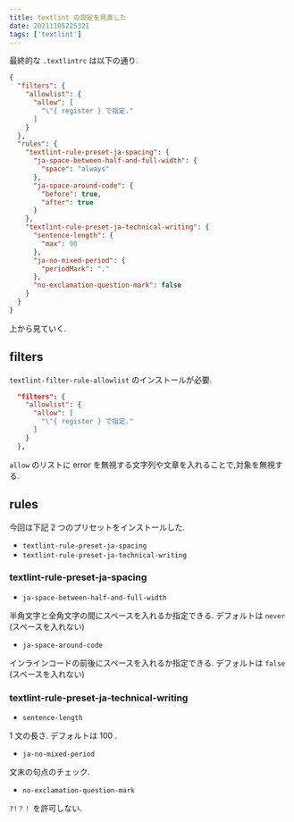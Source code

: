 ```yaml
---
title: textlint の設定を見直した
date: 20211105225321
tags: ['textlint']
---
```


最終的な `.textlintrc` は以下の通り.
```json
{
  "filters": {
    "allowlist": {
      "allow": [
        "\"{ register } で指定."
      ]
    }
  },
  "rules": {
    "textlint-rule-preset-ja-spacing": {
      "ja-space-between-half-and-full-width": {
        "space": "always"
      },
      "ja-space-around-code": {
        "before": true,
        "after": true
      }
    },
    "textlint-rule-preset-ja-technical-writing": {
      "sentence-length": {
        "max": 90
      },
      "ja-no-mixed-period": {
        "periodMark": "."
      },
      "no-exclamation-question-mark": false
    }
  }
}
```

上から見ていく.

## filters
`textlint-filter-rule-allowlist` のインストールが必要.
```json
  "filters": {
    "allowlist": {
      "allow": [
        "\"{ register } で指定."
      ]
    }
  },
```
`allow` のリストに error を無視する文字列や文章を入れることで,対象を無視する.


## rules
今回は下記 2 つのプリセットをインストールした.
- `textlint-rule-preset-ja-spacing`
- `textlint-rule-preset-ja-technical-writing`

### textlint-rule-preset-ja-spacing
- `ja-space-between-half-and-full-width`

半角文字と全角文字の間にスペースを入れるか指定できる.
デフォルトは `never` (スペースを入れない)

- `ja-space-around-code`

インラインコードの前後にスペースを入れるか指定できる.
デフォルトは `false` (スペースを入れない)

### textlint-rule-preset-ja-technical-writing
- `sentence-length`

1 文の長さ.
デフォルトは 100 .

- `ja-no-mixed-period`

文末の句点のチェック.

- `no-exclamation-question-mark`

`?!？！` を許可しない.
